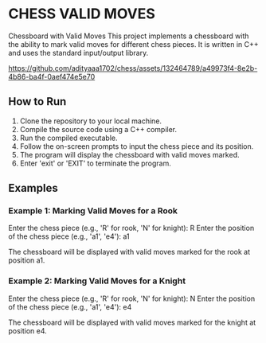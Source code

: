 # CHESS VALID MOVES
Chessboard with Valid Moves
This project implements a chessboard with the ability to mark valid moves for different chess pieces. It is written in C++ and uses the standard input/output library.

https://github.com/adityaaa1702/chess/assets/132464789/a49973f4-8e2b-4b86-ba4f-0aef474e5e70


## How to Run

1. Clone the repository to your local machine.
2. Compile the source code using a C++ compiler.
3. Run the compiled executable.
4. Follow the on-screen prompts to input the chess piece and its position.
5. The program will display the chessboard with valid moves marked.
6. Enter 'exit' or 'EXIT' to terminate the program.


## Examples

### Example 1: Marking Valid Moves for a Rook

Enter the chess piece (e.g., 'R' for rook, 'N' for knight): R
Enter the position of the chess piece (e.g., 'a1', 'e4'): a1

The chessboard will be displayed with valid moves marked for the rook at position a1.

### Example 2: Marking Valid Moves for a Knight

Enter the chess piece (e.g., 'R' for rook, 'N' for knight): N
Enter the position of the chess piece (e.g., 'a1', 'e4'): e4

The chessboard will be displayed with valid moves marked for the knight at position e4.
